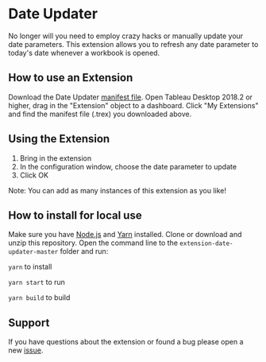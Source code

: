 # Date Updater
No longer will you need to employ crazy hacks or manually update your date parameters. This extension allows you to refresh any date parameter to today's date whenever a workbook is opened.

## How to use an Extension
Download the Date Updater [manifest file](https://extensiongallery.tableau.com/products/28). Open Tableau Desktop 2018.2 or higher, drag in the "Extension" object to a dashboard. Click "My Extensions" and find the manifest file (.trex) you downloaded above.

## Using the Extension
1. Bring in the extension
2. In the configuration window, choose the date parameter to update
3. Click OK

Note: You can add as many instances of this extension as you like!

## How to install for local use
Make sure you have [Node.js](https://nodejs.org) and [Yarn](https://yarnpkg.com) installed. 
Clone or download and unzip this repository. Open the command line to the `extension-date-updater-master` folder and run:

`yarn` to install

`yarn start` to run

`yarn build` to build

## Support
If you have questions about the extension or found a bug please open a new [issue](https://github.com/tableau/extension-date-updater/issues).
